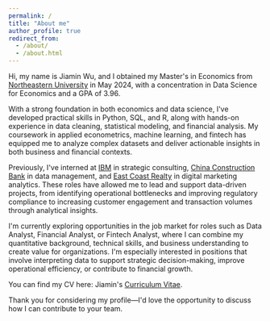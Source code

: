 ```yaml
---
permalink: /
title: "About me"
author_profile: true
redirect_from: 
  - /about/
  - /about.html
---
```


Hi, my name is Jiamin Wu, and I obtained my Master's in Economics from [Northeastern University](https://www.northeastern.edu/) in May 2024, with a concentration in Data Science for Economics and a GPA of 3.96.  

With a strong foundation in both economics and data science, I've developed practical skills in Python, SQL, and R, along with hands-on experience in data cleaning, statistical modeling, and financial analysis. My coursework in applied econometrics, machine learning, and fintech has equipped me to analyze complex datasets and deliver actionable insights in both business and financial contexts.  

Previously, I've interned at [IBM](https://www.ibm.com/us-en) in strategic consulting, [China Construction Bank](https://en.ccb.com/eng/home/index.shtml) in data management, and [East Coast Realty](https://www.eastcoastrealty.com/) in digital marketing analytics. These roles have allowed me to lead and support data-driven projects, from identifying operational bottlenecks and improving regulatory compliance to increasing customer engagement and transaction volumes through analytical insights.

I'm currently exploring opportunities in the job market for roles such as Data Analyst, Financial Analyst, or Fintech Analyst, where I can combine my quantitative background, technical skills, and business understanding to create value for organizations. I'm especially interested in positions that involve interpreting data to support strategic decision-making, improve operational efficiency, or contribute to financial growth.

You can find my CV here: Jiamin's [Curriculum Vitae](../assets/Curriculum_Vitae.pdf).

Thank you for considering my profile—I'd love the opportunity to discuss how I can contribute to your team.
